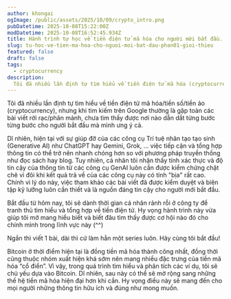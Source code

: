 ```yaml
---
author: khongai
ogImage: /public/assets/2025/10/09/crypto_intro.png
pubDatetime: 2025-10-08T15:22:00Z
modDatetime: 2025-10-08T16:52:45.934Z
title: Hành trình tự học về tiền điện tử mã hóa cho người mới bắt đầu. Cryptocurrency 101 - Phần 1, Giới thiệu
slug: tu-hoc-ve-tien-ma-hoa-cho-nguoi-moi-bat-dau-phan01-gioi-thieu
featured: false
draft: false
tags:
  - cryptocurrency
description:
  Tôi đã nhiều lần định tự tìm hiểu về tiền điện tử mã hóa (cryptocurrency), nhưng khi tìm kiếm trên Google thường là gặp toàn các bài viết rời rạc/phân mảnh, chưa tìm thấy được nơi nào dẫn dắt từng bước từng bước cho người bắt đầu cả.
---
```


Tôi đã nhiều lần định tự tìm hiểu về tiền điện tử mã hóa/tiền số/tiền ảo (cryptocurrency), nhưng khi tìm kiếm trên Google thường là gặp toàn các bài viết rời rạc/phân mảnh, chưa tìm thấy được nơi nào dẫn dắt từng bước từng bước cho người bắt đầu mà mình ưng ý cả.

Dĩ nhiên, hiện tại với sự giúp đỡ của các công cụ Trí tuệ nhân tạo tạo sinh (Generative AI) như ChatGPT hay Gemini, Grok, ... việc tiếp cận và tổng hợp thông tin có thể trở nên nhanh chóng hơn so với phương pháp truyền thống như đọc sách hay blog. Tuy nhiên, cá nhân tôi nhận thấy tính xác thực và độ tin cậy của thông tin từ các công cụ GenAI luôn cần được kiểm chứng chặt chẽ vì đôi khi kết quả trả về của các công cụ này có tính "bịa" rất cao. Chính vì lý do này, việc tham khảo các bài viết đã được kiểm duyệt và biên tập kỹ lưỡng luôn cần thiết và là nguồn đáng tin cậy cho người mới bắt đầu.

Bắt đầu từ hôm nay, tôi sẽ dành thời gian cá nhân rảnh rỗi ở công ty để tranh thủ tìm hiểu và tổng hợp về tiền điện tử. Hy vọng hành trình này vừa giúp tôi mở mang hiểu biết và biết đâu tìm thấy được cơ hội nào đó cho chính mình trong lĩnh vực này (^^)

Ngắn thì viết 1 bài, dài thì cứ làm hẳn một series luôn. Hãy cùng tôi bắt đầu!

Bitcoin ở thời điểm hiện tại là đồng tiền mã hóa thành công nhất, đồng thời cũng thuộc nhóm xuất hiện khá sớm nên mang nhiều đặc trưng của tiền mã hóa “cổ điển”. Vì vậy, trong quá trình tìm hiểu và phân tích các ví dụ, tôi sẽ chủ yếu dựa vào Bitcoin. Dĩ nhiên, sau này có thể sẽ mở rộng sang những thế hệ tiền mã hóa hiện đại hơn khi cần. Hy vọng điều này sẽ mang đến cho mọi người những thông tin hữu ích và đúng như mong muốn.